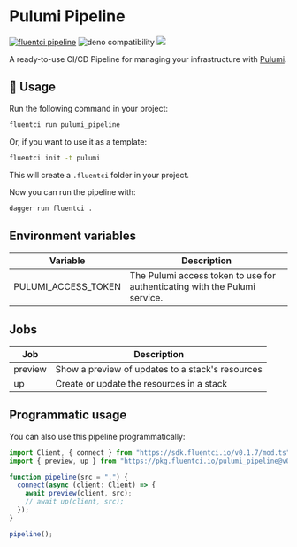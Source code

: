 # Pulumi Pipeline

[![fluentci pipeline](https://img.shields.io/badge/dynamic/json?label=pkg.fluentci.io&labelColor=%23000&color=%23460cf1&url=https%3A%2F%2Fapi.fluentci.io%2Fv1%2Fpipeline%2Fpulumi_pipeline&query=%24.version)](https://pkg.fluentci.io/pulumi_pipeline)
![deno compatibility](https://shield.deno.dev/deno/^1.34)
[![](https://img.shields.io/codecov/c/gh/fluent-ci-templates/pulumi-pipeline)](https://codecov.io/gh/fluent-ci-templates/pulumi-pipeline)

A ready-to-use CI/CD Pipeline for managing your infrastructure with [Pulumi](https://www.pulumi.com/).

## 🚀 Usage

Run the following command in your project:

```bash
fluentci run pulumi_pipeline
```

Or, if you want to use it as a template:

```bash
fluentci init -t pulumi
```

This will create a `.fluentci` folder in your project.

Now you can run the pipeline with:

```bash
dagger run fluentci .
```

## Environment variables

| Variable            | Description                                                                |
| ------------------- | -------------------------------------------------------------------------- |
| PULUMI_ACCESS_TOKEN | The Pulumi access token to use for authenticating with the Pulumi service. |

## Jobs

| Job     | Description                                      |
| ------- | ------------------------------------------------ |
| preview | Show a preview of updates to a stack's resources |
| up      | Create or update the resources in a stack        |

## Programmatic usage

You can also use this pipeline programmatically:

```ts
import Client, { connect } from "https://sdk.fluentci.io/v0.1.7/mod.ts";
import { preview, up } from "https://pkg.fluentci.io/pulumi_pipeline@v0.1.0/mod.ts";

function pipeline(src = ".") {
  connect(async (client: Client) => {
    await preview(client, src);
    // await up(client, src);
  });
}

pipeline();
```
